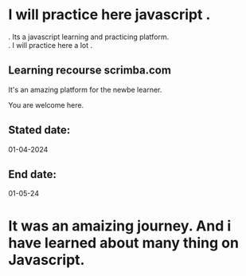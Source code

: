 # I will practice here javascript .

. Its a javascript learning and practicing platform.  
. I will practice here a lot .  

## Learning recourse scrimba.com  

It's an amazing platform for the newbe learner.  

You are welcome here.  

## Stated date:

01-04-2024

## End date:

01-05-24

# It was an amaizing journey. And i have learned about many thing on Javascript.
